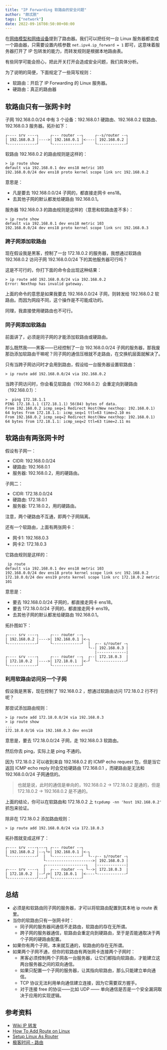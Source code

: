 ```yaml
---
title: "IP Forwarding 软路由的安全问题"
author: "颇忒脱"
tags: ["network"]
date: 2022-09-16T08:50:00+08:00
---
```


<!--more-->

在[网络模型和网络设备](../network-model-and-devices/)提到了路由器。我们可以把任何一台 Linux 服务器都变成一个路由器，只需要设置内核参数 `net.ipv4.ip_forward = 1` 即可，这意味着服务器打开了 IP 包转发的能力，而转发规则是根据本地路由表。

有些同学可能会担心，把此开关打开会造成安全问题，我们具体分析。

为了说明的简便，下面规定了一些简写规则：


* 软路由：开启了 IP Forwarding 的 Linux 服务器。
* 硬路由：真正的路由器

## 软路由只有一张网卡时

子网 192.168.0.0/24 中有 3 个设备：192.168.0.1 硬路由、192.168.0.2 软路由、192.168.0.3 服务器。拓扑如下：

```
┌---- srv ----┐     ┌--- router --┐     ┌--s/router --┐
| 192.168.0.3 |---->| 192.168.0.1 |<----| 192.168.0.2 |
└-------------┘     └-------------┘     └-------------┘
```

软路由 192.168.0.2 的路由规则是这样的：

```shell
> ip route show
default via 192.168.0.1 dev ens18 metric 103
192.168.0.0/24 dev ens18 proto kernel scope link src 192.168.0.2
```

意思是：

* 凡是要去 192.168.0.0/24 子网的，都直接走网卡 ens18。
* 去其他子网的默认都发给硬路由 192.168.0.1。

服务器 192.168.0.3 的路由规则是这样的（意思和软路由差不多）：

```shell
> ip route show
default via 192.168.0.1 dev ens18 metric 103
192.168.0.0/24 dev ens18 proto kernel scope link src 192.168.0.3
```

### 跨子网添加软路由

现在假设我是黑客，控制了一台 172.18.0.2 的服务器，我想通过软路由 192.168.0.2 访问子网 192.168.0.0/24 下的其他服务器可行吗？

这是不可行的，你打下面的命令会出现这种结果：

```shell
> ip route add 192.168.0.0/24 via 192.168.0.2
Error: Nexthop has invalid gateway.
```

上面的命令的意思是如果我要去 192.168.0.0/24 子网，则转发给 192.168.0.2 软路由。而因为网段不同，这个操作是不可能成功的。

同理，我直接使用硬路由也不可行。

### 同子网添加软路由

前面讲了，必须是同子网的才能添加软路由或硬路由。

那么既然我——黑客——已经控制了一台 192.168.0.0/24 子网的服务器，那我废那劲添加软路由干嘛呢？同子网的通信压根就不走路由，在交换机层面就解决了。

只有当跨子网访问时才会用到路由，假设给一台服务器设置软路由：

```shell
> ip route add 192.168.0.0/24 via 192.168.0.2
```

当跨子网访问时，你会看见软路由（192.168.0.2）会重定向到硬路由（192.168.0.1）：

```shell
>  ping 172.18.1.1
PING 172.18.1.1 (172.18.1.1) 56(84) bytes of data.
From 192.168.0.2 icmp_seq=1 Redirect Host(New nexthop: 192.168.0.1)
64 bytes from 172.18.1.1: icmp_seq=1 ttl=63 time=2.10 ms
From 192.168.0.2 icmp_seq=2 Redirect Host(New nexthop: 192.168.0.1)
64 bytes from 172.18.1.1: icmp_seq=2 ttl=63 time=2.11 ms
````

## 软路由有两张网卡时

假设有子网一：

* CIDR: 192.168.0.0/24
* 硬路由: 192.168.0.1
* 服务器: 192.168.0.2，用的硬路由。

子网二：

* CIDR: 172.18.0.0/24
* 硬路由: 172.18.0.1
* 服务器: 172.18.0.2，用的硬路由。
  
注意，两个硬路由不互通，即两个子网隔离。

还有一个软路由，上面有两张网卡：

* 网卡1: 192.168.0.3
* 网卡2: 172.18.0.3

它路由规则是这样的：

```shell
 ip route
default via 192.168.0.1 dev ens18 metric 103
192.168.0.0/24 dev ens18 proto kernel scope link src 192.168.0.2
172.18.0.0/24 dev ens19 proto kernel scope link src 172.18.0.2 metric 101
```

意思是：

* 要去 192.168.0.0/24 子网的，都直接走网卡 ens18。
* 要去 172.18.0.0/24 子网的，都直接走网卡 ens19。
* 去其他子网的默认都发给硬路由 192.168.0.1。

拓扑图如下：

```
┌---- srv ----┐     ┌--- router --┐
| 192.168.0.2 |---->| 192.168.0.1 |<-┐
└-------------┘     └-------------┘  |  ┌-- s/router -┐
                                     └--| 192.168.0.3 |
                                        |-------------|
┌---- srv ----┐     ┌--- router --┐  ┌--| 172.18.0.3  |
| 172.18.0.2  |---->| 172.18.0.1  |<-┘  └-------------┘
└-------------┘     └-------------┘
```

### 利用软路由访问另一个子网

假设我是黑客，现在控制了 192.168.0.2 ，想通过软路由访问 172.18.0.2 行不行呢？

那尝试添加路由规则：

```shell
> ip route add 172.18.0.0/24 via 192.168.0.3
> ip route show
...
172.18.0.0/16 via 192.168.0.3 dev ens18
```

意思是，要去 172.18.0.0/24 子网，走 192.168.0.3 软路由。

然后你去 ping，实际上是 ping 不通的。

因为 172.18.0.2 可以收到来自 192.168.0.2 的 ICMP echo request 包，但是当它返回 ICMP echo reply 时会交给硬路由 172.168.0.1 ，而硬路由是无法和 192.168.0.0/24 子网通信的。

> 也就是说，此时的通信是单向的，192.168.0.2 -> 172.18.0.2 是通的，但是 172.18.0.2 -> 192.168.0.2 是不通的。

上面的结论，你可以在软路由和 172.18.0.2 上 `tcpdump -nn 'host 192.168.0.2'` 抓包来验证。

除非在 172.18.0.2 添加路由规则：

```shell
> ip route add 192.168.0.0/24 via 172.18.0.3
```

拓扑图就变成这样了：

```
┌---- srv ----┐---┐ ┌--- router --┐
| 192.168.0.2 |--┐└>| 192.168.0.1 |<-┐
└-------------┘  |  └-------------┘  └--┌-- s/router -┐
                 └--------------------->| 192.168.0.3 |
                 ┌------------------┐   |-------------|
┌---- srv ----┐  |  ┌--- router --┐ └-->| 172.18.0.3  |
| 172.18.0.2  |--┘┌>| 172.18.0.1  |<----└-------------┘
└-------------┘---┘ └-------------┘
```

## 总结

* 必须是和软路由同子网的服务器，才可以将软路由配置到其本地 ip route 表里。
* 当你的软路由只有一张网卡时：
  * 同子网的服务器间通信不走路由，软路由的存在无所谓。
  * 跨子网的服务器通信，软路由会重定向到硬路由，至于是否能通取决于两个子网的硬路由配置。
* 如果你有两个子网，本来就互通的，软路由的存在无所谓。
* 如果两个子网不通，但你的软路由有两张网卡连接两个子网时：
  * 黑客必须控制两个子网各一台服务器，让它们都指向软路由，才能建立这两台服务器之间的双向通信。
  * 如果只配置一个子网的服务器，让其指向软路由，那么只能建立单向通信。
  * TCP 协议无法利用单向通信建立连接，因为它需要双方握手。
  * 对于连接 free 的协议——比如 UDP —— 单向通信是否是一个安全漏洞取决于应用的实现逻辑。

## 参考资料

* [Wiki IP 转发][wiki]
* [How To Add Route on Linux][add-route]
* [Setup Linux As Router][setup]
* [极客时间 - 路由][gktime]

[wiki]: https://zh.wikipedia.org/zh-cn/IP%E8%BD%AC%E5%8F%91
[setup]: https://www.tecmint.com/setup-linux-as-router/
[gktime]: https://time.geekbang.org/column/article/8590
[add-route]: https://devconnected.com/how-to-add-route-on-linux/